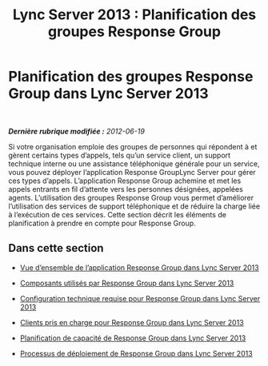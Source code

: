 ﻿---
title: 'Lync Server 2013 : Planification des groupes Response Group'
TOCTitle: Planification des groupes Response Group
ms:assetid: 7c10ce08-0068-4b22-8ecc-33e94811c900
ms:mtpsurl: https://technet.microsoft.com/fr-fr/library/Gg398617(v=OCS.15)
ms:contentKeyID: 49297837
ms.date: 05/20/2016
mtps_version: v=OCS.15
ms.translationtype: HT
---

# Planification des groupes Response Group dans Lync Server 2013

 

_**Dernière rubrique modifiée :** 2012-06-19_

Si votre organisation emploie des groupes de personnes qui répondent à et gèrent certains types d’appels, tels qu’un service client, un support technique interne ou une assistance téléphonique générale pour un service, vous pouvez déployer l’application Response GroupLync Server pour gérer ces types d’appels. L’application Response Group achemine et met les appels entrants en fil d’attente vers les personnes désignées, appelées agents. L’utilisation des groupes Response Group vous permet d’améliorer l’utilisation des services de support téléphonique et de réduire la charge liée à l’exécution de ces services. Cette section décrit les éléments de planification à prendre en compte pour Response Group.

## Dans cette section

  - [Vue d’ensemble de l’application Response Group dans Lync Server 2013](lync-server-2013-overview-of-the-response-group-application.md)

  - [Composants utilisés par Response Group dans Lync Server 2013](lync-server-2013-components-used-by-response-group.md)

  - [Configuration technique requise pour Response Group dans Lync Server 2013](lync-server-2013-technical-requirements-for-response-group.md)

  - [Clients pris en charge pour Response Group dans Lync Server 2013](lync-server-2013-clients-supported-for-response-group.md)

  - [Planification de capacité de Response Group dans Lync Server 2013](lync-server-2013-capacity-planning-for-response-group.md)

  - [Processus de déploiement de Response Group dans Lync Server 2013](lync-server-2013-deployment-process-for-response-group.md)

